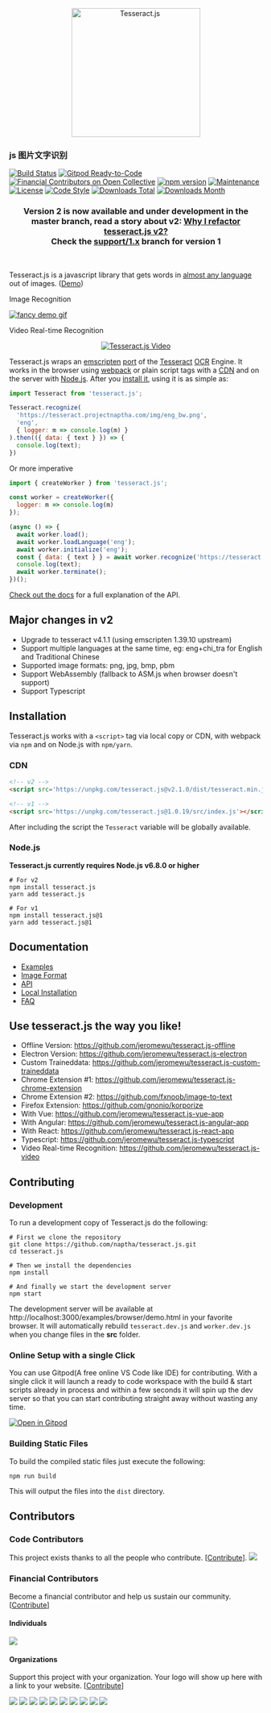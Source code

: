 <p align="center">
<a href="https://tesseract.projectnaptha.com/"><img width="256px" height="256px" alt="Tesseract.js" src="./docs/images/tesseract.png"></a>
</p>

### js 图片文字识别

[![Build Status](https://travis-ci.org/naptha/tesseract.js.svg?branch=master)](https://travis-ci.org/naptha/tesseract.js)
[![Gitpod Ready-to-Code](https://img.shields.io/badge/Gitpod-ready--to--code-blue?logo=gitpod)](https://github.com/naptha/tesseract.js) 
[![Financial Contributors on Open Collective](https://opencollective.com/tesseractjs/all/badge.svg?label=financial+contributors)](https://opencollective.com/tesseractjs) [![npm version](https://badge.fury.io/js/tesseract.js.svg)](https://badge.fury.io/js/tesseract.js)
[![Maintenance](https://img.shields.io/badge/Maintained%3F-yes-green.svg)](https://github.com/naptha/tesseract.js/graphs/commit-activity)
[![License](https://img.shields.io/badge/License-Apache%202.0-blue.svg)](https://opensource.org/licenses/Apache-2.0)
[![Code Style](https://badgen.net/badge/code%20style/airbnb/ff5a5f?icon=airbnb)](https://github.com/airbnb/javascript)
[![Downloads Total](https://img.shields.io/npm/dt/tesseract.js.svg)](https://www.npmjs.com/package/tesseract.js)
[![Downloads Month](https://img.shields.io/npm/dm/tesseract.js.svg)](https://www.npmjs.com/package/tesseract.js)

<h3 align="center">
  Version 2 is now available and under development in the master branch, read a story about v2: <a href="https://medium.com/@jeromewus/why-i-refactor-tesseract-js-v2-50f750a9cfe2">Why I refactor tesseract.js v2?</a><br>
  Check the <a href="https://github.com/naptha/tesseract.js/tree/support/1.x">support/1.x</a> branch for version 1
</h3>

<br>

Tesseract.js is a javascript library that gets words in [almost any language](./docs/tesseract_lang_list.md) out of images. ([Demo](http://tesseract.projectnaptha.com/))

Image Recognition

[![fancy demo gif](./docs/images/demo.gif)](http://tesseract.projectnaptha.com)

Video Real-time Recognition

<p align="center">
  <a href="https://github.com/jeromewu/tesseract.js-video"><img alt="Tesseract.js Video" src="./docs/images/video-demo.gif"></a>
</p>


Tesseract.js wraps an [emscripten](https://github.com/kripken/emscripten) [port](https://github.com/naptha/tesseract.js-core) of the [Tesseract](https://github.com/tesseract-ocr/tesseract) [OCR](https://en.wikipedia.org/wiki/Optical_character_recognition) Engine.
It works in the browser using [webpack](https://webpack.js.org/) or plain script tags with a [CDN](#CDN) and on the server with [Node.js](https://nodejs.org/en/).
After you [install it](#installation), using it is as simple as:

```javascript
import Tesseract from 'tesseract.js';

Tesseract.recognize(
  'https://tesseract.projectnaptha.com/img/eng_bw.png',
  'eng',
  { logger: m => console.log(m) }
).then(({ data: { text } }) => {
  console.log(text);
})
```

Or more imperative

```javascript
import { createWorker } from 'tesseract.js';

const worker = createWorker({
  logger: m => console.log(m)
});

(async () => {
  await worker.load();
  await worker.loadLanguage('eng');
  await worker.initialize('eng');
  const { data: { text } } = await worker.recognize('https://tesseract.projectnaptha.com/img/eng_bw.png');
  console.log(text);
  await worker.terminate();
})();
```

[Check out the docs](#docs) for a full explanation of the API.


## Major changes in v2
- Upgrade to tesseract v4.1.1 (using emscripten 1.39.10 upstream)
- Support multiple languages at the same time, eg: eng+chi\_tra for English and Traditional Chinese
- Supported image formats: png, jpg, bmp, pbm
- Support WebAssembly (fallback to ASM.js when browser doesn't support)
- Support Typescript


## Installation
Tesseract.js works with a `<script>` tag via local copy or CDN, with webpack via `npm` and on Node.js with `npm/yarn`.


### CDN
```html
<!-- v2 -->
<script src='https://unpkg.com/tesseract.js@v2.1.0/dist/tesseract.min.js'></script>

<!-- v1 -->
<script src='https://unpkg.com/tesseract.js@1.0.19/src/index.js'></script>
```
After including the script the `Tesseract` variable will be globally available.


### Node.js

**Tesseract.js currently requires Node.js v6.8.0 or higher**

```shell
# For v2
npm install tesseract.js
yarn add tesseract.js

# For v1
npm install tesseract.js@1
yarn add tesseract.js@1
```


## Documentation

* [Examples](./docs/examples.md)
* [Image Format](./docs/image-format.md)
* [API](./docs/api.md)
* [Local Installation](./docs/local-installation.md)
* [FAQ](./docs/faq.md)

## Use tesseract.js the way you like!

- Offline Version: https://github.com/jeromewu/tesseract.js-offline
- Electron Version: https://github.com/jeromewu/tesseract.js-electron
- Custom Traineddata: https://github.com/jeromewu/tesseract.js-custom-traineddata
- Chrome Extension #1: https://github.com/jeromewu/tesseract.js-chrome-extension
- Chrome Extension #2: https://github.com/fxnoob/image-to-text
- Firefox Extension: https://github.com/gnonio/korporize
- With Vue: https://github.com/jeromewu/tesseract.js-vue-app
- With Angular: https://github.com/jeromewu/tesseract.js-angular-app
- With React: https://github.com/jeromewu/tesseract.js-react-app
- Typescript: https://github.com/jeromewu/tesseract.js-typescript
- Video Real-time Recognition: https://github.com/jeromewu/tesseract.js-video

## Contributing

### Development
To run a development copy of Tesseract.js do the following:
```shell
# First we clone the repository
git clone https://github.com/naptha/tesseract.js.git
cd tesseract.js

# Then we install the dependencies
npm install

# And finally we start the development server
npm start
```

The development server will be available at http://localhost:3000/examples/browser/demo.html in your favorite browser.
It will automatically rebuild `tesseract.dev.js` and `worker.dev.js` when you change files in the **src** folder.

### Online Setup with a single Click

You can use Gitpod(A free online VS Code like IDE) for contributing. With a single click it will launch a ready to code workspace with the build & start scripts already in process and within a few seconds it will spin up the dev server so that you can start contributing straight away without wasting any time. 

[![Open in Gitpod](https://gitpod.io/button/open-in-gitpod.svg)](https://gitpod.io/#https://github.com/naptha/tesseract.js/blob/master/examples/browser/demo.html)

### Building Static Files
To build the compiled static files just execute the following:
```shell
npm run build
```
This will output the files into the `dist` directory.

## Contributors

### Code Contributors

This project exists thanks to all the people who contribute. [[Contribute](CONTRIBUTING.md)].
<a href="https://github.com/naptha/tesseract.js/graphs/contributors"><img src="https://opencollective.com/tesseractjs/contributors.svg?width=890&button=false" /></a>

### Financial Contributors

Become a financial contributor and help us sustain our community. [[Contribute](https://opencollective.com/tesseractjs/contribute)]

#### Individuals

<a href="https://opencollective.com/tesseractjs"><img src="https://opencollective.com/tesseractjs/individuals.svg?width=890"></a>

#### Organizations

Support this project with your organization. Your logo will show up here with a link to your website. [[Contribute](https://opencollective.com/tesseractjs/contribute)]

<a href="https://opencollective.com/tesseractjs/organization/0/website"><img src="https://opencollective.com/tesseractjs/organization/0/avatar.svg"></a>
<a href="https://opencollective.com/tesseractjs/organization/1/website"><img src="https://opencollective.com/tesseractjs/organization/1/avatar.svg"></a>
<a href="https://opencollective.com/tesseractjs/organization/2/website"><img src="https://opencollective.com/tesseractjs/organization/2/avatar.svg"></a>
<a href="https://opencollective.com/tesseractjs/organization/3/website"><img src="https://opencollective.com/tesseractjs/organization/3/avatar.svg"></a>
<a href="https://opencollective.com/tesseractjs/organization/4/website"><img src="https://opencollective.com/tesseractjs/organization/4/avatar.svg"></a>
<a href="https://opencollective.com/tesseractjs/organization/5/website"><img src="https://opencollective.com/tesseractjs/organization/5/avatar.svg"></a>
<a href="https://opencollective.com/tesseractjs/organization/6/website"><img src="https://opencollective.com/tesseractjs/organization/6/avatar.svg"></a>
<a href="https://opencollective.com/tesseractjs/organization/7/website"><img src="https://opencollective.com/tesseractjs/organization/7/avatar.svg"></a>
<a href="https://opencollective.com/tesseractjs/organization/8/website"><img src="https://opencollective.com/tesseractjs/organization/8/avatar.svg"></a>
<a href="https://opencollective.com/tesseractjs/organization/9/website"><img src="https://opencollective.com/tesseractjs/organization/9/avatar.svg"></a>

